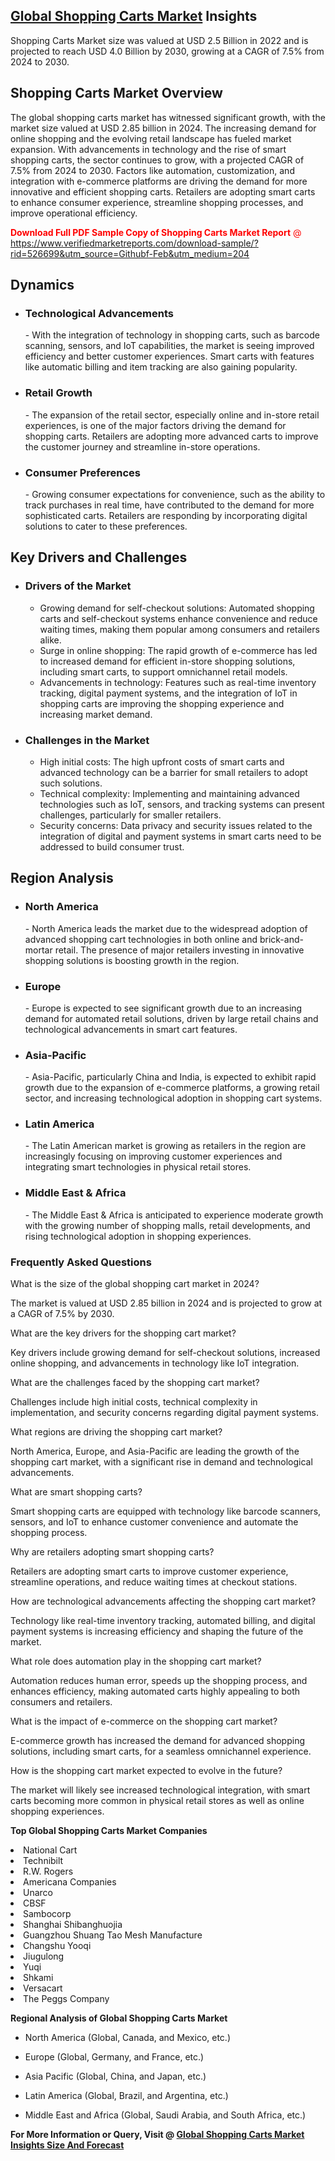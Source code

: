 <h2><a href="https://www.verifiedmarketreports.com/download-sample/?rid=526699&amp;utm_source=Githubf&amp;utm_medium=204" target="_blank">Global Shopping Carts Market</a> Insights</h2><p>Shopping Carts Market size was valued at USD 2.5 Billion in 2022 and is projected to reach USD 4.0 Billion by 2030, growing at a CAGR of 7.5% from 2024 to 2030.</p><p> <h2>Shopping Carts Market Overview</h2> <p>The global shopping carts market has witnessed significant growth, with the market size valued at USD 2.85 billion in 2024. The increasing demand for online shopping and the evolving retail landscape has fueled market expansion. With advancements in technology and the rise of smart shopping carts, the sector continues to grow, with a projected CAGR of 7.5% from 2024 to 2030. Factors like automation, customization, and integration with e-commerce platforms are driving the demand for more innovative and efficient shopping carts. Retailers are adopting smart carts to enhance consumer experience, streamline shopping processes, and improve operational efficiency.</p> <p><p><span class=""><span style="color: #ff0000;"><strong>Download Full PDF Sample Copy of Shopping Carts Market Report</strong> @ </span><a href="https://www.verifiedmarketreports.com/download-sample/?rid=526699&amp;utm_source=Githubf-Feb&amp;utm_medium=204" target="_blank">https://www.verifiedmarketreports.com/download-sample/?rid=526699&amp;utm_source=Githubf-Feb&amp;utm_medium=204</a></span></p></p> <h2>Dynamics</h2> <ul> <li><h3>Technological Advancements</h3> - With the integration of technology in shopping carts, such as barcode scanning, sensors, and IoT capabilities, the market is seeing improved efficiency and better customer experiences. Smart carts with features like automatic billing and item tracking are also gaining popularity.</li> <li><h3>Retail Growth</h3> - The expansion of the retail sector, especially online and in-store retail experiences, is one of the major factors driving the demand for shopping carts. Retailers are adopting more advanced carts to improve the customer journey and streamline in-store operations.</li> <li><h3>Consumer Preferences</h3> - Growing consumer expectations for convenience, such as the ability to track purchases in real time, have contributed to the demand for more sophisticated carts. Retailers are responding by incorporating digital solutions to cater to these preferences.</li> </ul> <h2>Key Drivers and Challenges</h2> <ul> <li><h3>Drivers of the Market</h3> <ul> <li>Growing demand for self-checkout solutions: Automated shopping carts and self-checkout systems enhance convenience and reduce waiting times, making them popular among consumers and retailers alike.</li> <li>Surge in online shopping: The rapid growth of e-commerce has led to increased demand for efficient in-store shopping solutions, including smart carts, to support omnichannel retail models.</li> <li>Advancements in technology: Features such as real-time inventory tracking, digital payment systems, and the integration of IoT in shopping carts are improving the shopping experience and increasing market demand.</li> </ul> </li> <li><h3>Challenges in the Market</h3> <ul> <li>High initial costs: The high upfront costs of smart carts and advanced technology can be a barrier for small retailers to adopt such solutions.</li> <li>Technical complexity: Implementing and maintaining advanced technologies such as IoT, sensors, and tracking systems can present challenges, particularly for smaller retailers.</li> <li>Security concerns: Data privacy and security issues related to the integration of digital and payment systems in smart carts need to be addressed to build consumer trust.</li> </ul> </li> </ul> <h2>Region Analysis</h2> <ul> <li><h3>North America</h3> - North America leads the market due to the widespread adoption of advanced shopping cart technologies in both online and brick-and-mortar retail. The presence of major retailers investing in innovative shopping solutions is boosting growth in the region.</li> <li><h3>Europe</h3> - Europe is expected to see significant growth due to an increasing demand for automated retail solutions, driven by large retail chains and technological advancements in smart cart features.</li> <li><h3>Asia-Pacific</h3> - Asia-Pacific, particularly China and India, is expected to exhibit rapid growth due to the expansion of e-commerce platforms, a growing retail sector, and increasing technological adoption in shopping cart systems.</li> <li><h3>Latin America</h3> - The Latin American market is growing as retailers in the region are increasingly focusing on improving customer experiences and integrating smart technologies in physical retail stores.</li> <li><h3>Middle East & Africa</h3> - The Middle East & Africa is anticipated to experience moderate growth with the growing number of shopping malls, retail developments, and rising technological adoption in shopping experiences.</li> </ul> <h3>Frequently Asked Questions</h3> <p>What is the size of the global shopping cart market in 2024?</p> <p>The market is valued at USD 2.85 billion in 2024 and is projected to grow at a CAGR of 7.5% by 2030.</p> <p>What are the key drivers for the shopping cart market?</p> <p>Key drivers include growing demand for self-checkout solutions, increased online shopping, and advancements in technology like IoT integration.</p> <p>What are the challenges faced by the shopping cart market?</p> <p>Challenges include high initial costs, technical complexity in implementation, and security concerns regarding digital payment systems.</p> <p>What regions are driving the shopping cart market?</p> <p>North America, Europe, and Asia-Pacific are leading the growth of the shopping cart market, with a significant rise in demand and technological advancements.</p> <p>What are smart shopping carts?</p> <p>Smart shopping carts are equipped with technology like barcode scanners, sensors, and IoT to enhance customer convenience and automate the shopping process.</p> <p>Why are retailers adopting smart shopping carts?</p> <p>Retailers are adopting smart carts to improve customer experience, streamline operations, and reduce waiting times at checkout stations.</p> <p>How are technological advancements affecting the shopping cart market?</p> <p>Technology like real-time inventory tracking, automated billing, and digital payment systems is increasing efficiency and shaping the future of the market.</p> <p>What role does automation play in the shopping cart market?</p> <p>Automation reduces human error, speeds up the shopping process, and enhances efficiency, making automated carts highly appealing to both consumers and retailers.</p> <p>What is the impact of e-commerce on the shopping cart market?</p> <p>E-commerce growth has increased the demand for advanced shopping solutions, including smart carts, for a seamless omnichannel experience.</p> <p>How is the shopping cart market expected to evolve in the future?</p> <p>The market will likely see increased technological integration, with smart carts becoming more common in physical retail stores as well as online shopping experiences.</p> </p><p><strong>Top Global Shopping Carts Market Companies</strong></p><div data-test-id=""><p><li>National Cart</li><li> Technibilt</li><li> R.W. Rogers</li><li> Americana Companies</li><li> Unarco</li><li> CBSF</li><li> Sambocorp</li><li> Shanghai Shibanghuojia</li><li> Guangzhou Shuang Tao Mesh Manufacture</li><li> Changshu Yooqi</li><li> Jiugulong</li><li> Yuqi</li><li> Shkami</li><li> Versacart</li><li> The Peggs Company</li></p><div><strong>Regional Analysis of&nbsp;Global Shopping Carts Market</strong></div><ul><li dir="ltr"><p dir="ltr">North America&nbsp;(Global, Canada, and Mexico, etc.)</p></li><li dir="ltr"><p dir="ltr">Europe (Global, Germany, and France, etc.)</p></li><li dir="ltr"><p dir="ltr">Asia Pacific&nbsp;(Global, China, and Japan, etc.)</p></li><li dir="ltr"><p dir="ltr">Latin America&nbsp;(Global, Brazil, and Argentina, etc.)</p></li><li dir="ltr">Middle East and Africa&nbsp;(Global, Saudi Arabia, and South Africa, etc.)</li></ul><p><strong>For More Information or Query, Visit @&nbsp;</strong><strong><a href="https://www.verifiedmarketreports.com/product/shopping-carts-market-size-and-forecast/?utm_source=Githubf&amp;utm_medium=204" target="_blank">Global Shopping Carts Market Insights Size And Forecast</a></strong></p></div>
